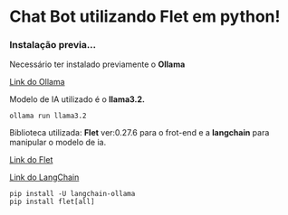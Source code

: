 <h1>Chat Bot utilizando Flet em python!</h1>

<h3>Instalação previa...</h3>
<p>Necessário ter instalado previamente o <b>Ollama</b></p>

[Link do Ollama](https://ollama.com/download)

<p>Modelo de IA utilizado é o <b>llama3.2.</b></p>

```
ollama run llama3.2
```

<p>Biblioteca utilizada: <b>Flet</b> ver:0.27.6 para o frot-end e a <b>langchain</b> para manipular o modelo de ia.</p>

[Link do Flet](https://flet.dev/)

[Link do LangChain](https://python.langchain.com/api_reference/ollama/chat_models/langchain_ollama.chat_models.ChatOllama.html#langchain_ollama.chat_models.ChatOllama)

```
pip install -U langchain-ollama
pip install flet[all]
```

<br>
<img src="/venv/GifJarvis.gif" alt="" style="border-radius: 15px;">



